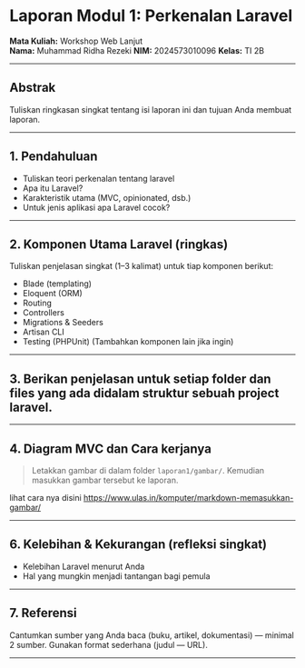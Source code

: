 # Laporan Modul 1: Perkenalan Laravel
**Mata Kuliah:** Workshop Web Lanjut   
**Nama:** Muhammad Ridha Rezeki
**NIM:** 2024573010096
**Kelas:** TI 2B

---

## Abstrak 
Tuliskan ringkasan singkat tentang isi laporan ini dan tujuan Anda membuat laporan.

---

## 1. Pendahuluan
- Tuliskan teori perkenalan tentang laravel
- Apa itu Laravel?
- Karakteristik utama (MVC, opinionated, dsb.)
- Untuk jenis aplikasi apa Laravel cocok?

---

## 2. Komponen Utama Laravel (ringkas)
Tuliskan penjelasan singkat (1–3 kalimat) untuk tiap komponen berikut:
- Blade (templating)
- Eloquent (ORM)
- Routing
- Controllers
- Migrations & Seeders
- Artisan CLI
- Testing (PHPUnit)
(Tambahkan komponen lain jika ingin)

---

## 3. Berikan penjelasan untuk setiap folder dan files yang ada didalam struktur sebuah project laravel.

---

## 4. Diagram MVC dan Cara kerjanya

> Letakkan gambar di dalam folder `laporan1/gambar/`. Kemudian masukkan gambar tersebut ke laporan. 

lihat cara nya disini https://www.ulas.in/komputer/markdown-memasukkan-gambar/

---

## 6. Kelebihan & Kekurangan (refleksi singkat)
- Kelebihan Laravel menurut Anda
- Hal yang mungkin menjadi tantangan bagi pemula

---

## 7. Referensi
Cantumkan sumber yang Anda baca (buku, artikel, dokumentasi) — minimal 2 sumber. Gunakan format sederhana (judul — URL).

---
